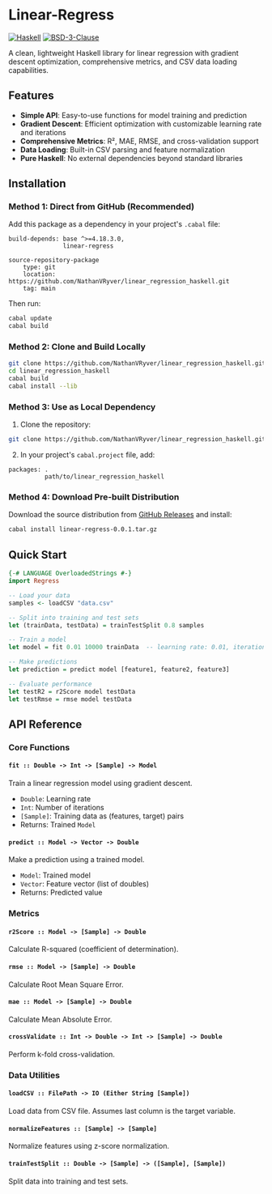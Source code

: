 # Linear-Regress

[![Haskell](https://img.shields.io/badge/language-Haskell-blue.svg)](https://www.haskell.org/)
[![BSD-3-Clause](https://img.shields.io/badge/license-BSD--3--Clause-green.svg)](LICENSE)

A clean, lightweight Haskell library for linear regression with gradient descent optimization, comprehensive metrics, and CSV data loading capabilities.

## Features

- **Simple API**: Easy-to-use functions for model training and prediction
- **Gradient Descent**: Efficient optimization with customizable learning rate and iterations
- **Comprehensive Metrics**: R², MAE, RMSE, and cross-validation support
- **Data Loading**: Built-in CSV parsing and feature normalization
- **Pure Haskell**: No external dependencies beyond standard libraries

## Installation

### Method 1: Direct from GitHub (Recommended)

Add this package as a dependency in your project's `.cabal` file:

```cabal
build-depends: base ^>=4.18.3.0,
               linear-regress
               
source-repository-package
    type: git
    location: https://github.com/NathanVRyver/linear_regression_haskell.git
    tag: main
```

Then run:
```bash
cabal update
cabal build
```

### Method 2: Clone and Build Locally

```bash
git clone https://github.com/NathanVRyver/linear_regression_haskell.git
cd linear_regression_haskell
cabal build
cabal install --lib
```

### Method 3: Use as Local Dependency

1. Clone the repository:
```bash
git clone https://github.com/NathanVRyver/linear_regression_haskell.git
```

2. In your project's `cabal.project` file, add:
```cabal
packages: .
          path/to/linear_regression_haskell
```

### Method 4: Download Pre-built Distribution

Download the source distribution from [GitHub Releases](https://github.com/NathanVRyver/linear_regression_haskell/releases) and install:

```bash
cabal install linear-regress-0.0.1.tar.gz
```

## Quick Start

```haskell
{-# LANGUAGE OverloadedStrings #-}
import Regress

-- Load your data
samples <- loadCSV "data.csv" 

-- Split into training and test sets
let (trainData, testData) = trainTestSplit 0.8 samples

-- Train a model
let model = fit 0.01 10000 trainData  -- learning rate: 0.01, iterations: 10000

-- Make predictions
let prediction = predict model [feature1, feature2, feature3]

-- Evaluate performance
let testR2 = r2Score model testData
let testRmse = rmse model testData
```

## API Reference

### Core Functions

#### `fit :: Double -> Int -> [Sample] -> Model`
Train a linear regression model using gradient descent.
- `Double`: Learning rate
- `Int`: Number of iterations
- `[Sample]`: Training data as (features, target) pairs
- Returns: Trained `Model`

#### `predict :: Model -> Vector -> Double`
Make a prediction using a trained model.
- `Model`: Trained model
- `Vector`: Feature vector (list of doubles)
- Returns: Predicted value

### Metrics

#### `r2Score :: Model -> [Sample] -> Double`
Calculate R-squared (coefficient of determination).

#### `rmse :: Model -> [Sample] -> Double`
Calculate Root Mean Square Error.

#### `mae :: Model -> [Sample] -> Double`
Calculate Mean Absolute Error.

#### `crossValidate :: Int -> Double -> Int -> [Sample] -> Double`
Perform k-fold cross-validation.

### Data Utilities

#### `loadCSV :: FilePath -> IO (Either String [Sample])`
Load data from CSV file. Assumes last column is the target variable.

#### `normalizeFeatures :: [Sample] -> [Sample]`
Normalize features using z-score normalization.

#### `trainTestSplit :: Double -> [Sample] -> ([Sample], [Sample])`
Split data into training and test sets.

